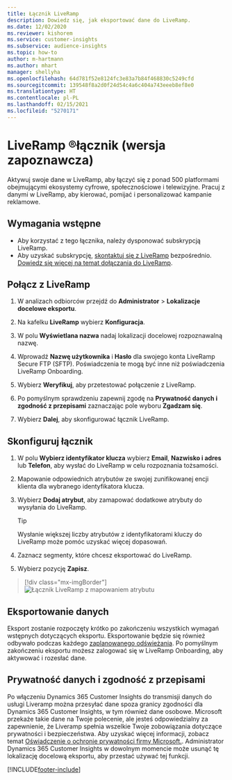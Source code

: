 ```yaml
---
title: Łącznik LiveRamp
description: Dowiedz się, jak eksportować dane do LiveRamp.
ms.date: 12/02/2020
ms.reviewer: kishorem
ms.service: customer-insights
ms.subservice: audience-insights
ms.topic: how-to
author: m-hartmann
ms.author: mhart
manager: shellyha
ms.openlocfilehash: 64d781f52e8124fc3e83a7b84f468830c5249cfd
ms.sourcegitcommit: 139548f8a2d0f24d54c4a6c404a743eeeb8ef8e0
ms.translationtype: HT
ms.contentlocale: pl-PL
ms.lasthandoff: 02/15/2021
ms.locfileid: "5270171"
---
```

# <a name="liverampreg-connector-preview"></a>LiveRamp &reg;łącznik (wersja zapoznawcza)

Aktywuj swoje dane w LiveRamp, aby łączyć się z ponad 500 platformami obejmującymi ekosystemy cyfrowe, społecznościowe i telewizyjne. Pracuj z danymi w LiveRamp, aby kierować, pomijać i personalizować kampanie reklamowe.

## <a name="prerequisites"></a>Wymagania wstępne

- Aby korzystać z tego łącznika, należy dysponować subskrypcją LiveRamp.
- Aby uzyskać subskrypcję, [skontaktuj się z LiveRamp](https://liveramp.com/contact/) bezpośrednio. [Dowiedz się więcej na temat dołączania do LiveRamp](https://liveramp.com/our-platform/data-onboarding/).

## <a name="connect-to-liveramp"></a>Połącz z LiveRamp

1. W analizach odbiorców przejdź do **Administrator** > **Lokalizacje docelowe eksportu**.

1. Na kafelku **LiveRamp** wybierz **Konfiguracja**.

1. W polu **Wyświetlana nazwa** nadaj lokalizacji docelowej rozpoznawalną nazwę.

1. Wprowadź **Nazwę użytkownika** i **Hasło** dla swojego konta LiveRamp Secure FTP (SFTP).
Poświadczenia te mogą być inne niż poświadczenia LiveRamp Onboarding.

1. Wybierz **Weryfikuj**, aby przetestować połączenie z LiveRamp.

1. Po pomyślnym sprawdzeniu zapewnij zgodę na **Prywatność danych i zgodność z przepisami** zaznaczając pole wyboru **Zgadzam się**.

1. Wybierz **Dalej**, aby skonfigurować łącznik LiveRamp.

## <a name="configure-the-connector"></a>Skonfiguruj łącznik

1. W polu **Wybierz identyfikator klucza** wybierz **Email**, **Nazwisko i adres** lub **Telefon**, aby wysłać do LiveRamp w celu rozpoznania tożsamości.

1. Mapowanie odpowiednich atrybutów ze swojej zunifikowanej encji klienta dla wybranego identyfikatora klucza.

1. Wybierz **Dodaj atrybut**, aby zamapować dodatkowe atrybuty do wysyłania do LiveRamp.

   > [!TIP]
   > Wysłanie większej liczby atrybutów z identyfikatorami kluczy do LiveRamp może pomóc uzyskać więcej dopasowań.

1. Zaznacz segmenty, które chcesz eksportować do LiveRamp.

1. Wybierz pozycję **Zapisz**.

> [!div class="mx-imgBorder"]
> ![Łącznik LiveRamp z mapowaniem atrybutu](media/export-liveramp-segments.png "Łącznik LiveRamp z mapowaniem atrybutu")

## <a name="export-the-data"></a>Eksportowanie danych

Eksport zostanie rozpoczęty krótko po zakończeniu wszystkich wymagań wstępnych dotyczących eksportu. Eksportowanie będzie się również odbywało podczas każdego [zaplanowanego odświeżania](system.md#schedule-tab).
Po pomyślnym zakończeniu eksportu możesz zalogować się w LiveRamp Onboarding, aby aktywować i rozesłać dane.

## <a name="data-privacy-and-compliance"></a>Prywatność danych i zgodność z przepisami

Po włączeniu Dynamics 365 Customer Insights do transmisji danych do usługi Liveramp można przesyłać dane spoza granicy zgodności dla Dynamics 365 Customer Insights, w tym również dane osobowe. Microsoft przekaże takie dane na Twoje polecenie, ale jesteś odpowiedzialny za zapewnienie, że Liveramp spełnia wszelkie Twoje zobowiązania dotyczące prywatności i bezpieczeństwa. Aby uzyskać więcej informacji, zobacz temat [Oświadczenie o ochronie prywatności firmy Microsoft.](https://go.microsoft.com/fwlink/?linkid=396732).
Administrator Dynamics 365 Customer Insights w dowolnym momencie może usunąć tę lokalizację docelową eksportu, aby przestać używać tej funkcji.

[!INCLUDE[footer-include](../includes/footer-banner.md)]